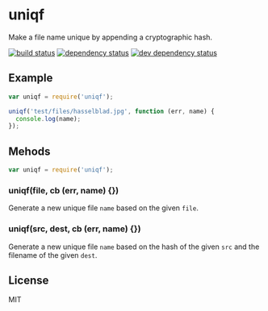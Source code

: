 uniqf
=====

Make a file name unique by appending a cryptographic hash.

[![build status](https://secure.travis-ci.org/uggedal/uniqf.png)](http://travis-ci.org/uggedal/uniqf)
[![dependency status](https://david-dm.org/uggedal/uniqf.png)](https://david-dm.org/uggedal/uniqf)
[![dev dependency status](https://david-dm.org/uggedal/uniqf/dev-status.png)](https://david-dm.org/uggedal/uniqf#info=devDependencies)

Example
-------

```js
var uniqf = require('uniqf');

uniqf('test/files/hasselblad.jpg', function (err, name) {
  console.log(name);
});
```

Mehods
------

```javascript
var uniqf = require('uniqf');
```

### uniqf(file, cb (err, name) {})

Generate a new unique file `name` based on the given `file`.

### uniqf(src, dest, cb (err, name) {})

Generate a new unique file `name` based on the hash of the given `src`
and the filename of the given `dest`.

License
-------

MIT

